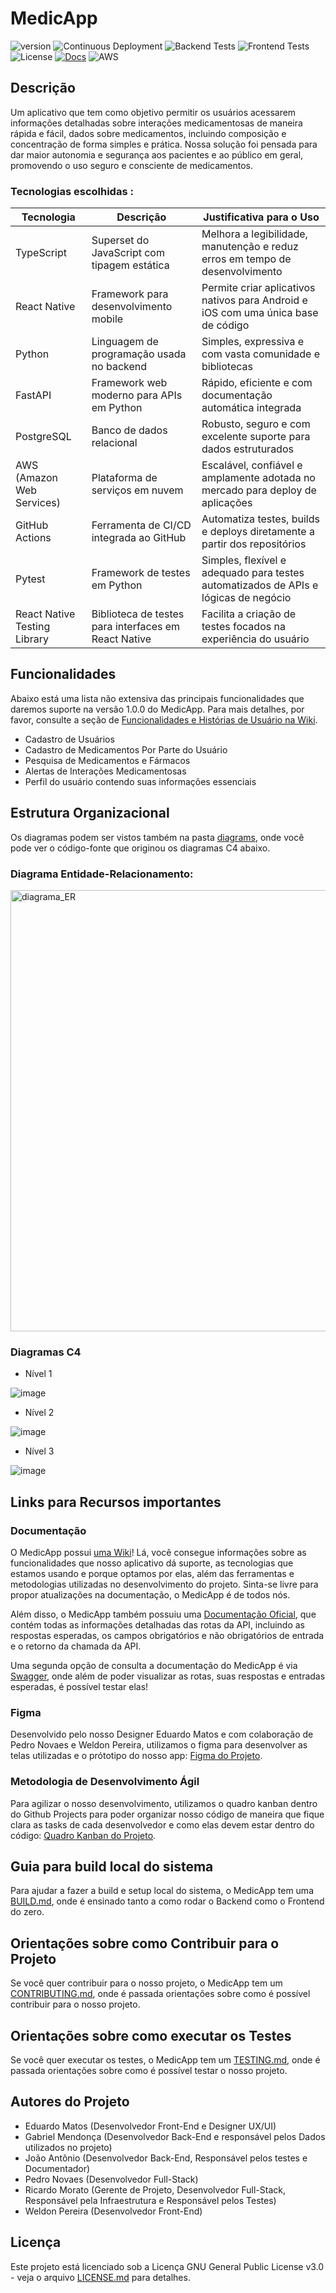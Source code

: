 # MedicApp

![version](https://img.shields.io/badge/version-1.0.0-blue.svg)
![Continuous Deployment](https://github.com/RicardoMorato/MedicApp/actions/workflows/deploy.yml/badge.svg)
![Backend Tests](https://github.com/RicardoMorato/MedicApp/actions/workflows/run_tests_backend.yml/badge.svg)
![Frontend Tests](https://github.com/RicardoMorato/MedicApp/actions/workflows/run_tests_frontend.yml/badge.svg)
![License](https://img.shields.io/github/license/RicardoMorato/MedicApp)
[![Docs](https://img.shields.io/badge/docs-available-blue.svg)](https://docs.medicapp.digital)
![AWS](https://img.shields.io/badge/deploy-AWS-yellow.svg)

## Descrição

Um aplicativo que tem como objetivo permitir os usuários acessarem informações detalhadas sobre interações medicamentosas de maneira rápida e fácil, dados sobre medicamentos, incluindo composição e concentração de forma simples e prática.
Nossa solução foi pensada para dar maior autonomia e segurança aos pacientes e ao público em geral, promovendo o uso seguro e consciente de medicamentos.

### Tecnologias escolhidas :

| Tecnologia                   | Descrição                                            | Justificativa para o Uso                                                            |
| ---------------------------- | ---------------------------------------------------- | ----------------------------------------------------------------------------------- |
| TypeScript                   | Superset do JavaScript com tipagem estática          | Melhora a legibilidade, manutenção e reduz erros em tempo de desenvolvimento        |
| React Native                 | Framework para desenvolvimento mobile                | Permite criar aplicativos nativos para Android e iOS com uma única base de código   |
| Python                       | Linguagem de programação usada no backend            | Simples, expressiva e com vasta comunidade e bibliotecas                            |
| FastAPI                      | Framework web moderno para APIs em Python            | Rápido, eficiente e com documentação automática integrada                           |
| PostgreSQL                   | Banco de dados relacional                            | Robusto, seguro e com excelente suporte para dados estruturados                     |
| AWS (Amazon Web Services)    | Plataforma de serviços em nuvem                      | Escalável, confiável e amplamente adotada no mercado para deploy de aplicações      |
| GitHub Actions               | Ferramenta de CI/CD integrada ao GitHub              | Automatiza testes, builds e deploys diretamente a partir dos repositórios           |
| Pytest                       | Framework de testes em Python                        | Simples, flexível e adequado para testes automatizados de APIs e lógicas de negócio |
| React Native Testing Library | Biblioteca de testes para interfaces em React Native | Facilita a criação de testes focados na experiência do usuário                      |

## Funcionalidades

Abaixo está uma lista não extensiva das principais funcionalidades que daremos suporte na versão 1.0.0 do MedicApp. Para mais detalhes, por favor, consulte a seção de [Funcionalidades e Histórias de Usuário na Wiki](https://github.com/RicardoMorato/MedicApp/wiki/Funcionalidades-e-Hist%C3%B3rias-de-Usu%C3%A1rio).

- Cadastro de Usuários
- Cadastro de Medicamentos Por Parte do Usuário
- Pesquisa de Medicamentos e Fármacos
- Alertas de Interações Medicamentosas
- Perfil do usuário contendo suas informações essenciais

## Estrutura Organizacional

Os diagramas podem ser vistos também na pasta [diagrams](https://github.com/RicardoMorato/MedicApp/tree/main/diagrams), onde você pode ver o código-fonte que originou os diagramas C4 abaixo.

### Diagrama Entidade-Relacionamento:

<img width="706" alt="diagrama_ER" src="https://github.com/user-attachments/assets/81c7120f-1719-4266-ae17-1e8016d87e0e" />

### Diagramas C4

- Nível 1

![image](https://github.com/user-attachments/assets/16967cff-5a78-44fe-9206-4663642cc78f)

- Nível 2

![image](https://github.com/user-attachments/assets/de1aa9b5-e3cb-4c67-98e1-f9ccad1f0411)

- Nível 3

![image](https://github.com/user-attachments/assets/1d03b2ef-334a-417e-98cc-53b591f56785)



## Links para Recursos importantes

### Documentação

O MedicApp possui [uma Wiki](https://github.com/RicardoMorato/MedicApp/wiki)! Lá, você consegue informações sobre as funcionalidades que nosso aplicativo dá suporte, as tecnologias que estamos usando e porque optamos por elas, além das ferramentas e metodologias utilizadas no desenvolvimento do projeto. Sinta-se livre para propor atualizações na documentação, o MedicApp é de todos nós.

Além disso, o MedicApp também possuiu uma [Documentação Oficial](https://docs.medicapp.digital/), que contém todas as informações detalhadas das rotas da API, incluindo as respostas esperadas, os campos obrigatórios e não obrigatórios de entrada e o retorno da chamada da API.

Uma segunda opção de consulta a documentação do MedicApp é via [Swagger](https://api.medicapp.digital/swagger), onde além de poder visualizar as rotas, suas respostas e entradas esperadas, é possível testar elas!

### Figma

Desenvolvido pelo nosso Designer Eduardo Matos e com colaboração de Pedro Novaes e Weldon Pereira, utilizamos o figma para desenvolver as telas utilizadas e o prótotipo do nosso app: [Figma do Projeto](https://www.figma.com/design/3LQPNrQ7mijdTFiu6P2u1K/App-MedicApp?node-id=0-1&t=K4Qc69s2wt7yMr6o-1).

### Metodologia de Desenvolvimento Ágil

Para agilizar o nosso desenvolvimento, utilizamos o quadro kanban dentro do Github Projects para poder organizar nosso código de maneira que fique clara as tasks de cada desenvolvedor e como elas devem estar dentro do código: [Quadro Kanban do Projeto](https://github.com/users/RicardoMorato/projects/2).

## Guia para build local do sistema

Para ajudar a fazer a build e setup local do sistema, o MedicApp tem uma [BUILD.md](https://github.com/RicardoMorato/MedicApp/blob/main/BUILD.md), onde é ensinado tanto a como rodar o Backend como o Frontend do zero.

## Orientações sobre como Contribuir para o Projeto

Se você quer contribuir para o nosso projeto, o MedicApp tem um [CONTRIBUTING.md](https://github.com/RicardoMorato/MedicApp/blob/main/CONTRIBUTING.md), onde é passada orientações sobre como é possível contribuir para o nosso projeto.

## Orientações sobre como executar os Testes

Se você quer executar os testes, o MedicApp tem um [TESTING.md](https://github.com/RicardoMorato/MedicApp/blob/main/TESTING.md), onde é passada orientações sobre como é possível testar o nosso projeto.

## Autores do Projeto

- Eduardo Matos (Desenvolvedor Front-End e Designer UX/UI)
- Gabriel Mendonça (Desenvolvedor Back-End e responsável pelos Dados utilizados no projeto)
- João Antônio (Desenvolvedor Back-End, Responsável pelos testes e Documentador)
- Pedro Novaes (Desenvolvedor Full-Stack)
- Ricardo Morato (Gerente de Projeto, Desenvolvedor Full-Stack, Responsável pela Infraestrutura e Responsável pelos Testes)
- Weldon Pereira (Desenvolvedor Front-End)

## Licença

Este projeto está licenciado sob a Licença GNU General Public License v3.0 - veja o arquivo [LICENSE.md](LICENSE) para detalhes.
